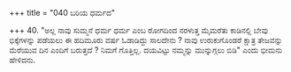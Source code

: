 +++
title = "040 ಬರಿಯ ಧರ್ಮದ"

+++
40.  "ಅಲ್ಲ ನಾವು ಸುಮ್ಮನೆ ಧರ್ಮ ಧರ್ಮ ಎಂಬ ರೋಗದಿಂದ ನರಳುತ್ತ ಮೈಮರೆತು ಕಾಡಿನಲ್ಲಿ ಬೇವು ಭಿಕ್ಕೆಗಳನ್ನು ಪಡೆಯಲು ಈ ಹದಿಮೂರು ವರ್ಷ ಓಡಾಡಿದ್ದು ಸಾಲದೇನು ? ನಾವು ಉರುಕುಗೊಂಡರೆ ಕ್ಷಾತ್ರ ತೇಜವನ್ನು ಮೆರೆಯುವ ದಿನ ಎಂದಿಗೆ ಬರುತ್ತದೆ ? ನಿಮಗೆ ಗೊತ್ತಿಲ್ಲ. ದಯವಿಟ್ಟು ನಮ್ಮನ್ನು ಮುನ್ನುಗ್ಗಲು ಬಿಡಿ" ಎಂದು ಭೀಮನು ಹೇಳಿದನು.